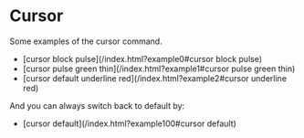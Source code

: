 # Cursor

Some examples of the cursor command.

* [cursor block pulse](/index.html?example0#cursor block pulse)
* [cursor pulse green thin](/index.html?example1#cursor pulse green thin)
* [cursor default underline red](/index.html?example2#cursor underline red)

And you can always switch back to default by:

* [cursor default](/index.html?example100#cursor default)
